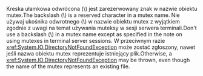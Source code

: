 <span data-ttu-id="0e337-101">Kreska ułamkowa odwrócona (\\) jest zarezerwowany znak w nazwie obiektu mutex.</span><span class="sxs-lookup"><span data-stu-id="0e337-101">The backslash (\\) is a reserved character in a mutex name.</span></span> <span data-ttu-id="0e337-102">Nie używaj ukośnika odwrotnego (\\) w nazwie obiektu mutex z wyjątkiem zgodnie z uwagi na temat używania muteksy w sesji serwera terminali.</span><span class="sxs-lookup"><span data-stu-id="0e337-102">Don't use a backslash (\\) in a mutex name except as specified in the note on using mutexes in terminal server sessions.</span></span> <span data-ttu-id="0e337-103">W przeciwnym razie <xref:System.IO.DirectoryNotFoundException> może zostać zgłoszony, nawet jeśli nazwa obiektu mutex reprezentuje istniejący plik.</span><span class="sxs-lookup"><span data-stu-id="0e337-103">Otherwise, a <xref:System.IO.DirectoryNotFoundException> may be thrown, even though the name of the mutex represents an existing file.</span></span>
